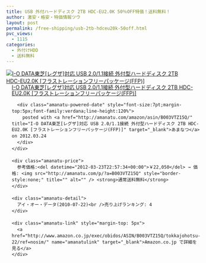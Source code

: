 ```yaml
---
title: USB 外付ハードディスク 2TB HDC-EU2.0K 50％OFF特価！送料無料！
author: 激安・格安・特価情報ツウ
layout: post
permalink: /free-shipping/usb-2tb-hdceu20k-50off.html
pvc_views:
  - 1115
categories:
  - 外付けHDD
  - 送料無料
---
```

<div class="amanatu-box" style="margin-bottom:0px;">
  <div class="amanatu-image" style="float:left;">
    <a href="http://www.amazon.co.jp/exec/obidos/ASIN/B003VTZ15Q/tokkajohotsu-22/ref=nosim/" name="amanatulink" target="_blank"><img src="http://i0.wp.com/ecx.images-amazon.com/images/I/31wVoKPLIpL._SL160_.jpg?w=546" alt="I-O DATA東芝[レグザ]対応 USB 2.0/1.1接続 外付型ハードディスク 2TB HDC-EU2.0K [フラストレーションフリーパッケージ(FFP)]" style="border: none;" data-recalc-dims="1" /></a>
  </div>
  
  <div class="amanatu-info" style="float:left;margin-left:15px;line-height:120%">
    <div class="amanatu-name" style="margin-bottom:10px;line-height:120%">
      <a href="http://www.amazon.co.jp/exec/obidos/ASIN/B003VTZ15Q/tokkajohotsu-22/ref=nosim/" name="amanatulink" target="_blank">I-O DATA東芝[レグザ]対応 USB 2.0/1.1接続 外付型ハードディスク 2TB HDC-EU2.0K [フラストレーションフリーパッケージ(FFP)]</a> 
      
      <div class="amanatu-powered-date" style="font-size:7pt;margin-top:5px;font-family:verdana;line-height:120%">
        posted with <a href="http://amanatu.com/amazon/asin/B003VTZ15Q/" title="I-O DATA東芝[レグザ]対応 USB 2.0/1.1接続 外付型ハードディスク 2TB HDC-EU2.0K [フラストレーションフリーパッケージ(FFP)]" target="_blank">あまなつ</a> on 2012.03.24
      </div>
    </div>
    
    <div class="amanatu-price">
      参考価格:<del datetime="2012-03-23T22:57:34+00:00">￥22,050</del> → 価格: <img src="http://amanatu.com/p/?a=B003VTZ15Q" style="border-style:none;" title="" alt="" /> <strong>通常送料無料</strong>
    </div>
    
    <div class="amanatu-detail">
      アイ・オー・データ(2010-07-22)<br />売り上げランキング: 4
    </div>
    
    <div class="amanatu-link" style="margin-top: 5px">
      <a href="http://www.amazon.co.jp/exec/obidos/ASIN/B003VTZ15Q/tokkajohotsu-22/ref=nosim/" name="amanatulink" target="_blank">Amazon.co.jp で詳細を見る</a>
    </div>
  </div>
  
  <div class="amanatu-footer" style="clear: left">
  </div>
</div>